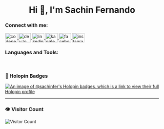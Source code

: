 <h1 align="center">Hi 👋, I'm Sachin Fernando</h1>
<!-- <h3 align="center">DevOps Engineer</h3> -->

<h3 align="left">Connect with me:</h3>
<p align="left">
  <a href="https://codepen.io/sachin%20navoda%20fernando" target="blank">
    <img align="center" src="https://raw.githubusercontent.com/rahuldkjain/github-profile-readme-generator/master/src/images/icons/Social/codepen.svg" alt="codepen" height="30" width="40" />
  </a>
  <a href="https://dev.to/sachinfer" target="blank">
    <img align="center" src="https://raw.githubusercontent.com/rahuldkjain/github-profile-readme-generator/master/src/images/icons/Social/devto.svg" alt="dev.to" height="30" width="40" />
  </a>
  <a href="https://linkedin.com/in/sachinfer" target="blank">
    <img align="center" src="https://raw.githubusercontent.com/rahuldkjain/github-profile-readme-generator/master/src/images/icons/Social/linked-in-alt.svg" alt="linkedin" height="30" width="40" />
  </a>
  <a href="https://kaggle.com/sachinfe" target="blank">
    <img align="center" src="https://raw.githubusercontent.com/rahuldkjain/github-profile-readme-generator/master/src/images/icons/Social/kaggle.svg" alt="kaggle" height="30" width="40" />
  </a>
  <a href="https://fb.com/sachin%20navoda%20fernando" target="blank">
    <img align="center" src="https://raw.githubusercontent.com/rahuldkjain/github-profile-readme-generator/master/src/images/icons/Social/facebook.svg" alt="facebook" height="30" width="40" />
  </a>
  <a href="https://instagram.com/i.a.m.sachin" target="blank">
    <img align="center" src="https://raw.githubusercontent.com/rahuldkjain/github-profile-readme-generator/master/src/images/icons/Social/instagram.svg" alt="instagram" height="30" width="40" />
  </a>
</p>

<h3 align="left">Languages and Tools:</h3>
<p align="left">
  <!-- Your long block of language/tool icons is unchanged here -->
  <!-- Keep as-is or let me know if you'd like me to simplify or update that block -->
</p>

<br>

### 🏅 Holopin Badges
[![An image of @sachinfer's Holopin badges, which is a link to view their full Holopin profile](https://holopin.me/sachinfer)](https://holopin.io/@sachinfer)

---

### 👁️ Visitor Count

![Visitor Count](https://profile-counter.glitch.me/sachinfer/count.svg)
